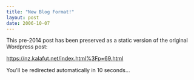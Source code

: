 ```yaml
---
title: "New Blog Format!"
layout: post
date: 2006-10-07
---
```


This pre-2014 post has been preserved as a static version of the original Wordpress post:

https://nz.kalafut.net/index.html%3Fp=69.html

You'll be redirected automatically in 10 seconds...

<head>
  <meta http-equiv="refresh" content="10;url=https://nz.kalafut.net/index.html%3Fp=69.html">
</head>

